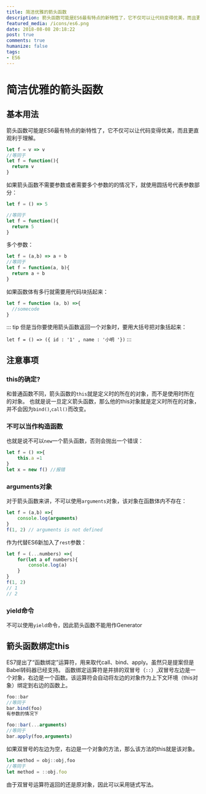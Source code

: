 ```yaml
---
title: 简洁优雅的箭头函数
description: 箭头函数可能是ES6最有特点的新特性了，它不仅可以让代码变得优美，而且更直观利于理解。
featured_media: /icons/es6.png
date: 2018-08-08 20:18:22
post: true
comments: true
humanize: false
tags:
- ES6
---
```


# 简洁优雅的箭头函数

## 基本用法
箭头函数可能是ES6最有特点的新特性了，它不仅可以让代码变得优美，而且更直观利于理解。
``` js
let f = v => v
//等同于
let f = function(){
  return v
}
```

如果箭头函数不需要参数或者需要多个参数的的情况下，就使用圆括号代表参数部分：
``` js
let f = () => 5

//等同于
let f = function(){
  return 5
}
```

多个参数：
``` js
let f = (a,b) => a + b
//等同于
let f = function(a, b){
  return a + b
}
```

如果函数体有多行就需要用代码块括起来：
``` js
let f = function (a, b) =>{
  //somecode
}
```

::: tip
但是当你要使用箭头函数返回一个对象时，要用大括号把对象括起来：

`let f = () => ({ id : '1' , name : '小明 '})`
:::

## 注意事项

### this的确定?
和普通函数不同，箭头函数的`this`就是定义时的所在的对象，而不是使用时所在的对象。 也就是说一旦定义箭头函数，那么他的this对象就是定义时所在的对象，并不会因为`bind()`,`call()`而改变。

### 不可以当作构造函数
也就是说不可以`new`一个箭头函数，否则会抛出一个错误：
``` js
let f = () =>{
    this.a =1
}
let x = new f() //报错
```

### arguments对象
对于箭头函数来讲，不可以使用`arguments`对象，该对象在函数体内不存在：
``` js
let f = (a,b) =>{
    console.log(arguments)
}
f(1, 2) // arguments is not defined
```

作为代替ES6新加入了`rest`参数：
``` js
let f = (...numbers) =>{
    for(let a of numbers){
        console.log(a)
    }
}
f(1, 2) 
// 1 
// 2
```

### yield命令
不可以使用`yield`命令，因此箭头函数不能用作Generator

## 箭头函数绑定this
ES7提出了“函数绑定”运算符，用来取代call、bind、apply。虽然只是提案但是Babel转码器已经支持。 函数绑定运算符是并排的双冒号（`::`）,双冒号左边是一个对象，右边是一个函数。该运算符会自动将左边的对象作为上下文环境（this对象）绑定到右边的函数上。
``` js
foo::bar
//等同于
bar.bind(foo)
有参数的情况下

foo::bar(...arguments)
//等同于
bar.apply(foo,arguments)
```

如果双冒号的左边为空，右边是一个对象的方法，那么该方法的this就是该对象。
``` js
let method = obj::obj,foo
//等同于
let method = ::obj.foo
```
由于双冒号运算符返回的还是原对象，因此可以采用链式写法。
